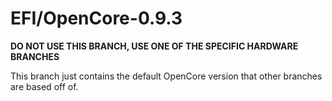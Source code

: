 # EFI/OpenCore-0.9.3

**DO NOT USE THIS BRANCH, USE ONE OF THE SPECIFIC HARDWARE BRANCHES**

This branch just contains the default OpenCore version that other branches are based off of.
